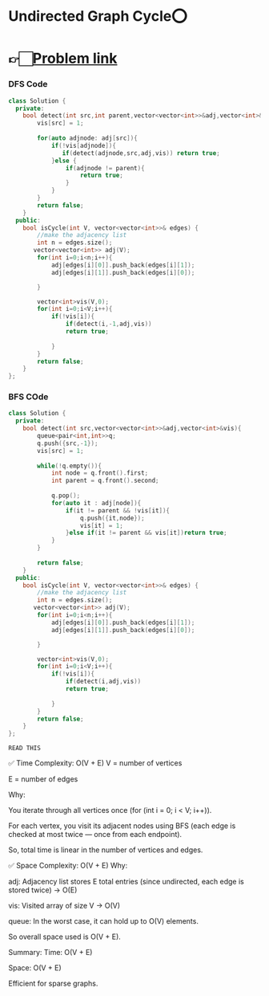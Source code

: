 # Undirected Graph Cycle⭕

# 👉🏻[Problem link](https://www.geeksforgeeks.org/problems/detect-cycle-in-an-undirected-graph/1)

### DFS Code

```c++
class Solution {
  private:
    bool detect(int src,int parent,vector<vector<int>>&adj,vector<int>&vis){
        vis[src] = 1;
        
        for(auto adjnode: adj[src]){
            if(!vis[adjnode]){
               if(detect(adjnode,src,adj,vis)) return true;
            }else {
                if(adjnode != parent){
                    return true;
                }
            }
        }
        return false;
    }
  public:
    bool isCycle(int V, vector<vector<int>>& edges) {
        //make the adjacency list
        int n = edges.size();
       vector<vector<int>> adj(V);
        for(int i=0;i<n;i++){
            adj[edges[i][0]].push_back(edges[i][1]);
            adj[edges[i][1]].push_back(edges[i][0]);

        }

        vector<int>vis(V,0);
        for(int i=0;i<V;i++){
            if(!vis[i]){
                if(detect(i,-1,adj,vis))
                return true;
                
            }
        }
        return false;
    }
};
```


### BFS COde

```c++
class Solution {
  private:
    bool detect(int src,vector<vector<int>>&adj,vector<int>&vis){
        queue<pair<int,int>>q;
        q.push({src,-1});
        vis[src] = 1;
        
        while(!q.empty()){
            int node = q.front().first;
            int parent = q.front().second;
            
            q.pop();
            for(auto it : adj[node]){
                if(it != parent && !vis[it]){
                    q.push({it,node});
                    vis[it] = 1;
                }else if(it != parent && vis[it])return true;
            }
        }
        
        return false;
    }
  public:
    bool isCycle(int V, vector<vector<int>>& edges) {
        //make the adjacency list
        int n = edges.size();
       vector<vector<int>> adj(V);
        for(int i=0;i<n;i++){
            adj[edges[i][0]].push_back(edges[i][1]);
            adj[edges[i][1]].push_back(edges[i][0]);

        }

        vector<int>vis(V,0);
        for(int i=0;i<V;i++){
            if(!vis[i]){
                if(detect(i,adj,vis))
                return true;
                
            }
        }
        return false;
    }
};
```

`READ THIS`

✅ Time Complexity: O(V + E)
V = number of vertices

E = number of edges

Why:

You iterate through all vertices once (for (int i = 0; i < V; i++)).

For each vertex, you visit its adjacent nodes using BFS (each edge is checked at most twice — once from each endpoint).

So, total time is linear in the number of vertices and edges.

✅ Space Complexity: O(V + E)
Why:

adj: Adjacency list stores E total entries (since undirected, each edge is stored twice) → O(E)

vis: Visited array of size V → O(V)

queue: In the worst case, it can hold up to O(V) elements.

So overall space used is O(V + E).

Summary:
Time: O(V + E)

Space: O(V + E)

Efficient for sparse graphs.